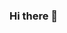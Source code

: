 ### Hi there 👋

<!--
**starman011/starman011** is a ✨ _special_ ✨ repository because its `README.md` (this file) appears on your GitHub profile.

Here are some ideas to get you started:

- 🔭 I’m currently working on Python,Machine Learning ,Quantum Computing 
- 🌱 I’m currently learning ...Quantum Computing
- 👯 I’m looking to collaborate on ...Data science or related topics
- 🤔 I’m looking for help with ...Machine Learning
- 💬 Ask me about ...anything thats a code
- 📫 How to reach me: ...Gmail - saqlain1805003@nitp.ac.in, LinkedIN-https://www.linkedin.com/in/mdsaqlainkhan/
- 
- ⚡ Fun fact: ...I started a Architecture student and fell in love with coding.
-->
